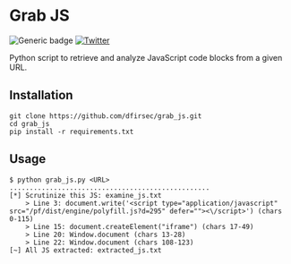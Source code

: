 # Grab JS

![Generic badge](https://img.shields.io/badge/python-3.11-blue.svg) [![Twitter](https://img.shields.io/badge/Twitter-@pulsecode-blue.svg)](https://twitter.com/pulsecode)

Python script to retrieve and analyze JavaScript code blocks from a given URL.

## Installation

```text
git clone https://github.com/dfirsec/grab_js.git
cd grab_js
pip install -r requirements.txt
```

## Usage

```text
$ python grab_js.py <URL>
..................................................
[*] Scrutinize this JS: examine_js.txt
    > Line 3: document.write('<script type="application/javascript" src="/pf/dist/engine/polyfill.js?d=295" defer=""><\/script>') (chars 0-115)
    > Line 15: document.createElement("iframe") (chars 17-49)
    > Line 20: Window.document (chars 13-28)
    > Line 22: Window.document (chars 108-123)
[~] All JS extracted: extracted_js.txt
```
